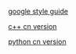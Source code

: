 
[google style guide](https://github.com/google/styleguide)

[c++ cn version](https://zh-google-styleguide.readthedocs.io/en/latest/google-cpp-styleguide/)

[python cn version](https://zh-google-styleguide.readthedocs.io/en/latest/google-python-styleguide/)


